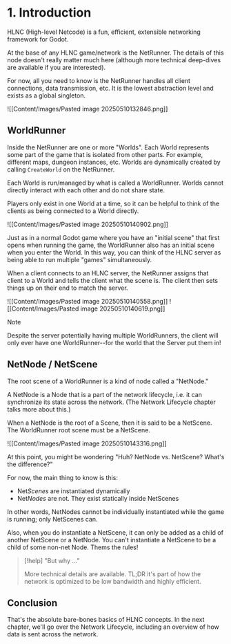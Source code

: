 # 1. Introduction
HLNC (High-level Netcode) is a fun, efficient, extensible networking framework for Godot.

At the base of any HLNC game/network is the NetRunner. The details of this node doesn't really matter much here (although more technical deep-dives are available if you are interested).

For now, all you need to know is the NetRunner handles all client connections, data transmission, etc. It is the lowest abstraction level and exists as a global singleton.

![[Content/Images/Pasted image 20250510132846.png]]

## WorldRunner
Inside the NetRunner are one or more "Worlds". Each World represents some part of the game that is isolated from other parts. For example, different maps, dungeon instances, etc. Worlds are dynamically created by calling `CreateWorld` on the NetRunner.

Each World is run/managed by what is called a WorldRunner. Worlds cannot directly interact with each other and do not share state.

Players only exist in one World at a time, so it can be helpful to think of the clients as being connected to a World directly.

![[Content/Images/Pasted image 20250510140902.png]]


Just as in a normal Godot game where you have an "initial scene" that first opens when running the game, the WorldRunner also has an initial scene when you enter the World. In this way, you can think of the HLNC server as being able to run multiple "games" simultaneously.

When a client connects to an HLNC server, the NetRunner assigns that client to a World and tells the client what the scene is. The client then sets things up on their end to match the server.

![[Content/Images/Pasted image 20250510140558.png]]
![[Content/Images/Pasted image 20250510140619.png]]
> [!NOTE]
> Despite the server potentially having multiple WorldRunners, the client will only ever have one WorldRunner--for the world that the Server put them in!
## NetNode / NetScene

The root scene of a WorldRunner is a kind of node called a "NetNode."

A NetNode is a Node that is a part of the network lifecycle, i.e. it can synchronize its state across the network. (The Network Lifecycle chapter talks more about this.)

When a NetNode is the root of a Scene, then it is said to be a NetScene. The WorldRunner root scene must be a NetScene.

![[Content/Images/Pasted image 20250510143316.png]]

At this point, you might be wondering "Huh? NetNode vs. NetScene? What's the difference?"

For now, the main thing to know is this:
* Net*Scenes* are instantiated dynamically
* Net*Nodes* are not. They exist statically inside NetScenes

In other words, NetNodes cannot be individually instantiated while the game is running; only NetScenes can.

Also, when you do instantiate a NetScene, it can only be added as a child of another NetScene or a NetNode. You can't instantiate a NetScene to be a child of some non-net Node. Thems the rules!

>[!help] "But why ..."
>
>More technical details are available. TL;DR it's part of how the network is optimized to be low bandwidth and highly efficient.

## Conclusion
That's the absolute bare-bones basics of HLNC concepts. In the next chapter, we'll go over the Network Lifecycle, including an overview of how data is sent across the network.